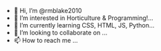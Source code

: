 - 👋 Hi, I’m @rmblake2010
- 👀 I’m interested in Horticulture & Programming!...
- 🌱 I’m currently learning CSS, HTML, JS, Python...
- 💞️ I’m looking to collaborate on ...
- 📫 How to reach me ...

<!---
rmblake2010/rmblake2010 is a ✨ special ✨ repository because its `README.md` (this file) appears on your GitHub profile.
You can click the Preview link to take a look at your changes.
--->
